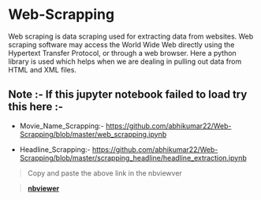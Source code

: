 # Web-Scrapping
Web scraping is data scraping used for extracting data from websites. Web scraping software may access the World Wide Web directly using the Hypertext Transfer Protocol, or through a web browser. Here a python library is used which helps when we are dealing in pulling out data from HTML and XML files.


## **Note** :- If this jupyter notebook failed to load try this here :-

- Movie_Name_Scrapping:- https://github.com/abhikumar22/Web-Scrapping/blob/master/web_scrapping.ipynb<br>

- Headline_Scrapping:- https://github.com/abhikumar22/Web-Scrapping/blob/master/scrapping_headline/headline_extraction.ipynb<br>


> Copy and paste the above link in the nbviewver<br>

> **[nbviewer](https://nbviewer.jupyter.org/)**

